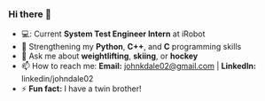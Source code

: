 ### Hi there :punch:

-  💻: Current __System Test Engineer Intern__ at iRobot
- 🌱 Strengthening my __Python__, __C++__, and __C__ programming skills
- :runner: Ask me about __weightlifting__, __skiing__, or __hockey__ 
- 📫 How to reach me: __Email:__ johnkdale02@gmail.com | __LinkedIn:__ linkedin/johndale02
- ⚡ __Fun fact:__ I have a twin brother!
